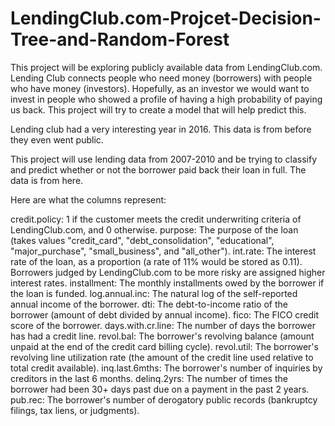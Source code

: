 # LendingClub.com-Projcet-Decision-Tree-and-Random-Forest

This project will be exploring publicly available data from LendingClub.com. Lending Club connects people who need money (borrowers) with people who have money (investors). Hopefully, as an investor we would want to invest in people who showed a profile of having a high probability of paying us back. This project will try to create a model that will help predict this.

Lending club had a very interesting year in 2016. This data is from before they even went public.

This project will use lending data from 2007-2010 and be trying to classify and predict whether or not the borrower paid back their loan in full. The data is from here.

Here are what the columns represent:

credit.policy: 1 if the customer meets the credit underwriting criteria of LendingClub.com, and 0 otherwise.
purpose: The purpose of the loan (takes values "credit_card", "debt_consolidation", "educational", "major_purchase", "small_business", and "all_other").
int.rate: The interest rate of the loan, as a proportion (a rate of 11% would be stored as 0.11). Borrowers judged by LendingClub.com to be more risky are assigned higher interest rates.
installment: The monthly installments owed by the borrower if the loan is funded.
log.annual.inc: The natural log of the self-reported annual income of the borrower.
dti: The debt-to-income ratio of the borrower (amount of debt divided by annual income).
fico: The FICO credit score of the borrower.
days.with.cr.line: The number of days the borrower has had a credit line.
revol.bal: The borrower's revolving balance (amount unpaid at the end of the credit card billing cycle).
revol.util: The borrower's revolving line utilization rate (the amount of the credit line used relative to total credit available).
inq.last.6mths: The borrower's number of inquiries by creditors in the last 6 months.
delinq.2yrs: The number of times the borrower had been 30+ days past due on a payment in the past 2 years.
pub.rec: The borrower's number of derogatory public records (bankruptcy filings, tax liens, or judgments).
